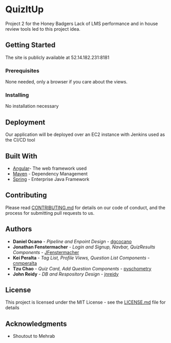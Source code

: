 # QuizItUp

Project 2 for the Honey Badgers
Lack of LMS performance and in house review tools led to this project idea.

## Getting Started

The site is publicly available at 52.14.182.231:8181

### Prerequisites

None needed, only a browser if you care about the views.

### Installing

No installation necessary

## Deployment

Our application will be deployed over an EC2 instance with Jenkins used as the CI/CD tool

## Built With

* [Angular](http://www.anguler.io)- The web framework used
* [Maven](https://maven.apache.org/) - Dependency Management
* [Spring](https://spring.io/) - Enterprise Java Framework

## Contributing

Please read [CONTRIBUTING.md](https://google.com) for details on our code of conduct, and the process for submitting pull requests to us.


## Authors

* **Daniel Ocano** - *Pipeline and Enpoint Design* - [dgcocano](https://github.com/dgcocano)
* **Jonathan Fenstermacher** - *Login and Signup, Navbar, QuizResults Components* - [JFenstermacher](https://github.com/JFenstermacher)
* **Kei Peralta** - *Tag List, Profile Views, Question List Components* - [cnmperalta](https://github.com/cnmperalta)
* **Tzu Chao** - *Quiz Card, Add Question Components* - [pyschometry](https://github.com/psychometry)
* **John Reidy** - *DB and Respository Design* - [jnreidy](https://github.com/jnreidy)

## License

This project is licensed under the MIT License - see the [LICENSE.md](LICENSE.md) file for details

## Acknowledgments

* Shoutout to Mehrab
